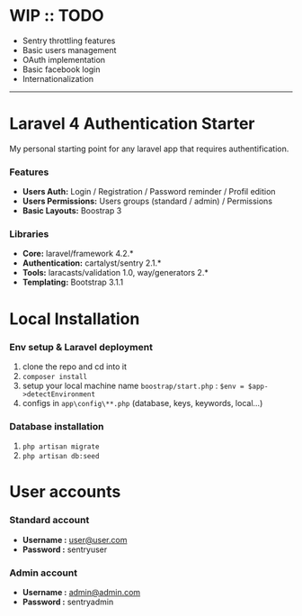 # WIP :: TODO

- Sentry throttling features
- Basic users management
- OAuth implementation
- Basic facebook login
- Internationalization

---


# Laravel 4 Authentication Starter

My personal starting point for any laravel app that requires authentification.

### Features

- **Users Auth:** Login / Registration / Password reminder / Profil edition
- **Users Permissions:** Users groups (standard / admin) / Permissions
- **Basic Layouts:** Boostrap 3

### Libraries

- **Core:** laravel/framework 4.2.*
- **Authentication:** cartalyst/sentry 2.1.*
- **Tools:** laracasts/validation 1.0, way/generators 2.*
- **Templating:** Bootstrap 3.1.1

# Local Installation

### Env setup & Laravel deployment

1. clone the repo and cd into it
2. `composer install`
3. setup your local machine name `boostrap/start.php` : `$env = $app->detectEnvironment`
4. configs in `app\config\**.php` (database, keys, keywords, local...)

### Database installation

1. `php artisan migrate`
2. `php artisan db:seed`


# User accounts

### Standard account

- **Username :** user@user.com
- **Password :** sentryuser

### Admin account

- **Username :** admin@admin.com
- **Password :** sentryadmin